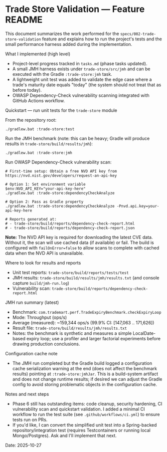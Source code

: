 # Trade Store Validation — Feature README

This document summarizes the work performed for the `specs/002-trade-store-validation` feature and explains how to run the project's tests and the small performance harness added during the implementation.

What I implemented (high level)
- Project-level progress tracked in `tasks.md` (phase tasks updated).
- A small JMH harness exists under `trade-store/src/jmh` and can be executed with the Gradle `:trade-store:jmh` task.
- A lightweight unit test was added to validate the edge case where a trade's maturity date equals "today" (the system should not treat that as before today).
- OWASP Dependency-Check vulnerability scanning integrated with GitHub Actions workflow.

Quickstart — run unit tests for the `trade-store` module

From the repository root:

```pwsh
./gradlew.bat :trade-store:test
```

Run the JMH benchmark (note: this can be heavy; Gradle will produce results in `trade-store/build/results/jmh`):

```pwsh
./gradlew.bat :trade-store:jmh
```

Run OWASP Dependency-Check vulnerability scan:

```pwsh
# First-time setup: Obtain a free NVD API key from https://nvd.nist.gov/developers/request-an-api-key

# Option 1: Set environment variable
$env:NVD_API_KEY="your-api-key-here"
./gradlew.bat :trade-store:dependencyCheckAnalyze

# Option 2: Pass as Gradle property
./gradlew.bat :trade-store:dependencyCheckAnalyze -Pnvd.api.key=your-api-key-here

# Reports generated at:
# - trade-store/build/reports/dependency-check-report.html
# - trade-store/build/reports/dependency-check-report.json
```

**Note:** The NVD API key is required for downloading the latest CVE data. Without it, the scan will use cached data (if available) or fail. The build is configured with `failOnError=false` to allow scans to complete with cached data when the NVD API is unavailable.

Where to look for results and reports

- Unit test reports: `trade-store/build/reports/tests/test`
- JMH results: `trade-store/build/results/jmh/results.txt` (and console capture `build/jmh-run.log`)
- Vulnerability scan: `trade-store/build/reports/dependency-check-report.html`

JMH run summary (latest)

- Benchmark: `com.trademart.perf.TradeExpiryBenchmark.checkExpiryLoop`
- Mode: Throughput (ops/s)
- Average (measured): ~159,344 ops/s (99.9% CI: [147,063 .. 171,626])
- Result file: `trade-store/build/results/jmh/results.txt`
- Notes: the benchmark is synthetic and measures a simple LocalDate-based expiry loop; use a profiler and larger factorial experiments before drawing production conclusions.

Configuration cache note

- The JMH run completed but the Gradle build logged a configuration cache serialization warning at the end (does not affect the benchmark results) pointing at `:trade-store:jmhJar`. This is a build-system artifact and does not change runtime results; if desired we can adjust the Gradle config to avoid storing problematic objects in the configuration cache.

Notes and next steps

- Phase 6 still has outstanding items: code cleanup, security hardening, CI vulnerability scan and quickstart validation. I added a minimal CI workflow to run the test suite (see `.github/workflows/ci.yml`) to ensure tests run on PRs.
- If you'd like, I can convert the simplified unit test into a Spring-backed repository/integration test (requires Testcontainers or running local Mongo/Postgres). Ask and I'll implement that next.

Date: 2025-10-27
